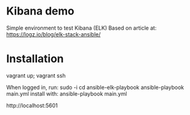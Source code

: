 # Kibana demo
Simple environment to test Kibana (ELK)
Based on article at: https://logz.io/blog/elk-stack-ansible/

# Installation
vagrant up; vagrant ssh

When logged in, run:
sudo -i
cd ansible-elk-playbook
ansible-playbook main.yml
install with: ansible-playbook main.yml 

http://localhost:5601 
